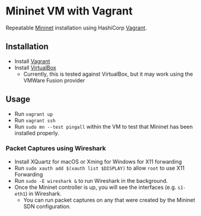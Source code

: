 # Mininet VM with Vagrant

Repeatable [Mininet](http://mininet.org/) installation using HashiCorp [Vagrant](https://www.vagrantup.com).

## Installation

- Install [Vagrant](https://www.vagrantup.com/downloads)
- Install [VirtualBox](https://www.virtualbox.org/wiki/Downloads)
  - Currently, this is tested against VirtualBox, but it may work using the VMWare Fusion provider

## Usage

- Run `vagrant up`
- Run `vagrant ssh`
- Run `sudo mn --test pingall` within the VM to test that Mininet has been installed properly.

### Packet Captures using Wireshark

- Install XQuartz for macOS or Xming for Windows for X11 forwarding
- Run `sudo xauth add $(xauth list $DISPLAY)` to allow `root` to use X11 Forwarding
- Run `sudo -E wireshark &` to run Wireshark in the background.
- Once the Mininet controller is up, you will see the interfaces (e.g. `s1-eth1`) in Wireshark. 
  - You can run packet captures on any that were created by the Mininet SDN configuration.
